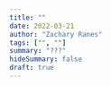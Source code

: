 ```yaml
---
title: ""
date: 2022-03-21
author: "Zachary Ranes"
tags: ["", ""]
summary: "???"
hideSummary: false
draft: true
---
```


## 

